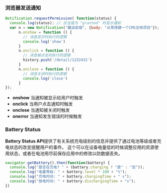 ### 浏览器发送通知

```js
Notification.requestPermission( function(status) {
  console.log(status); // 仅当值为 "granted" 时显示通知
  var n = new Notification("趣谈前端", {body: "从零搭建一个CMS全栈项目"}); // 显示通知
      n.onshow = function () { 
        // 消息显示时执行的逻辑
        console.log('show') 
      }
      n.onclick = function () { 
        // 消息被点击时执行的逻辑
        history.push('/detail/1232432')
      }
      n.onclose = function () { 
        // 消息关闭时执行的逻辑
        console.log('close')
      }
});

```

- **onshow** 当通知被显示给用户时触发
- **onclick** 当用户点击通知时触发
- **onclose** 当通知被关闭时触发
- **onerror** 当通知发生错误的时候触发

### Battery Status

**Battery Status API**提供了有关系统充电级别的信息并提供了通过电池等级或者充电状态的改变提醒用户的事件。 这个可以在设备电量低的时候调整应用的资源使用状态，或者在电池用尽前保存应用中的修改以防数据丢失。

```js
navigator.getBattery().then(function(battery) {
  console.log("是否在充电? " + (battery.charging ? "是" : "否"));
  console.log("电量等级: " + battery.level * 100 + "%");
  console.log("充电时间: " + battery.chargingTime + " s");
  console.log("放电时间: " + battery.dischargingTime + "s");
})
```

